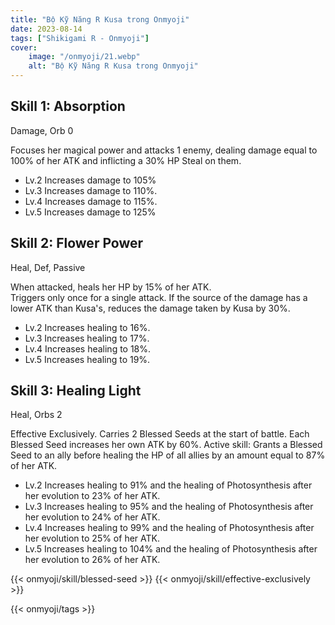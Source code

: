 ```yaml
---
title: "Bộ Kỹ Năng R Kusa trong Onmyoji"
date: 2023-08-14   
tags: ["Shikigami R - Onmyoji"]
cover:
    image: "/onmyoji/21.webp"
    alt: "Bộ Kỹ Năng R Kusa trong Onmyoji"  
---
```


## Skill 1: Absorption
Damage, Orb 0

Focuses her magical power and attacks 1 enemy, dealing damage equal to 100% of her ATK and inflicting a 30% HP Steal on them.

- Lv.2 Increases damage to 105%
- Lv.3 Increases damage to 110%.
- Lv.4 Increases damage to 115%.
- Lv.5 Increases damage to 125%

## Skill 2: Flower Power
Heal, Def, Passive 

When attacked, heals her HP by 15% of her ATK.  
Triggers only once for a single attack.
If the source of the damage has a lower ATK than Kusa's, reduces the damage taken by Kusa by 30%.

- Lv.2 Increases healing to 16%.
- Lv.3 Increases healing to 17%.
- Lv.4 Increases healing to 18%.
- Lv.5 Increases healing to 19%.

## Skill 3: Healing Light
Heal, Orbs 2

Effective Exclusively.  Carries 2 Blessed Seeds at the start of battle. Each Blessed Seed increases her own ATK by 60%.  Active skill: Grants a Blessed Seed to an ally before healing the HP of all allies by an amount equal to 87% of her ATK.

- Lv.2 Increases healing to 91% and the healing of Photosynthesis after her evolution to 23% of her ATK.
- Lv.3 Increases healing to 95% and the healing of Photosynthesis after her evolution to 24% of her ATK.
- Lv.4 Increases healing to 99% and the healing of Photosynthesis after her evolution to 25% of her ATK.
- Lv.5 Increases healing to 104% and the healing of Photosynthesis after her evolution to 26% of her ATK.

{{< onmyoji/skill/blessed-seed >}}
{{< onmyoji/skill/effective-exclusively >}}

{{< onmyoji/tags >}}